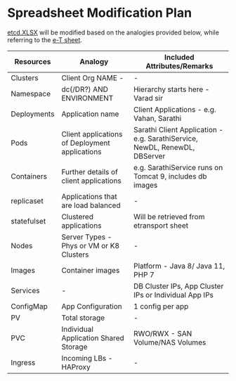 # Spreadsheet Modification Plan
   
[etcd.XLSX](https://docs.google.com/spreadsheets/d/1_oHivMUs1j4XZFSn3yZTKNkx50YXNYqU/edit#gid=1916382268) will be modified based on the analogies provided below, while referring to the [e-T sheet](https://docs.google.com/spreadsheets/d/1eusMRNqXoCwfI_HlH9ILodZLxxTTpZX-4B2uOusbJ9A/edit#gid=0).

<div align="center">
  
| Resources      | Analogy                                        | Included Attributes/Remarks                   |
|----------------|------------------------------------------------|---------------------------------------------|
| Clusters       | Client Org NAME -                             |                   -                          |
| Namespace      | dc(/DR?) AND ENVIRONMENT | Hierarchy starts here - Varad sir     |
| Deployments    | Application name                               | Client Applications - e.g. Vahan, Sarathi  |
| Pods           | Client applications of Deployment applications | Sarathi Client Application - e.g. SarathiService, NewDL, RenewDL, DBServer |
| Containers     | Further details of client applications         | e.g. SarathiService runs on Tomcat 9, includes db images |
| replicaset     | Applications that are load balanced            |                     -                        |
| statefulset    | Clustered applications                          | Will be retrieved from etransport sheet     |
| Nodes          | Server Types - Phys or VM or K8 Clusters       |                      -                      |
| Images         | Container images                                | Platform - Java 8/ Java 11, PHP 7 |
| Services       | -                                              | DB Cluster IPs, App Cluster IPs or Individual App IPs |
| ConfigMap      | App Configuration                               | 1 config per app                             |
| PV             | Total storage                                  | -            |
| PVC            | Individual Application Shared Storage          | RWO/RWX - SAN Volume/NAS Volumes            |
| Ingress        | Incoming LBs - HAProxy                         |                      -                       |

</div>
